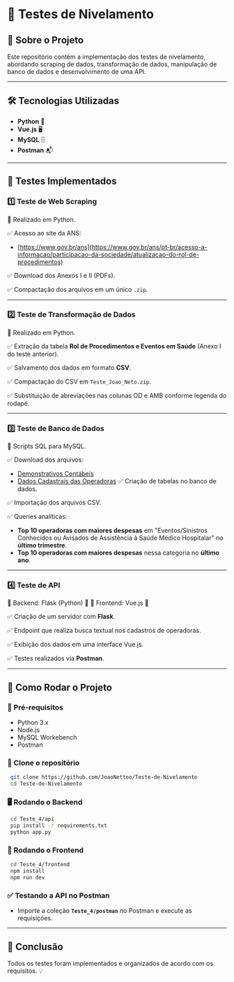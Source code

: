 # 📌 Testes de Nivelamento 

## 📖 Sobre o Projeto
Este repositório contém a implementação dos testes de nivelamento, abordando scraping de dados, transformação de dados, manipulação de banco de dados e desenvolvimento de uma API.

---

## 🛠️ Tecnologias Utilizadas
- **Python** 🐍
- **Vue.js** 🖥️
- **MySQL** 🗄️
- **Postman** 📬

---

## 📝 Testes Implementados

### 1️⃣ **Teste de Web Scraping**
🔹 Realizado em Python.

✅ Acesso ao site da ANS:
   - [https://www.gov.br/ans](https://www.gov.br/ans/pt-br/acesso-a-informacao/participacao-da-sociedade/atualizacao-do-rol-de-procedimentos)

✅ Download dos Anexos I e II (PDFs).

✅ Compactação dos arquivos em um único `.zip`.

---

### 2️⃣ **Teste de Transformação de Dados**
🔹 Realizado em Python.

✅ Extração da tabela **Rol de Procedimentos e Eventos em Saúde** (Anexo I do teste anterior).

✅ Salvamento dos dados em formato **CSV**.

✅ Compactação do CSV em `Teste_Joao_Neto.zip`.

✅ Substituição de abreviações nas colunas OD e AMB conforme legenda do rodapé.

---

### 3️⃣ **Teste de Banco de Dados**
🔹 Scripts SQL para MySQL.

✅ Download dos arquivos:
   - [Demonstrativos Contábeis](https://dadosabertos.ans.gov.br/FTP/PDA/demonstracoes_contabeis/)
   - [Dados Cadastrais das Operadoras](https://dadosabertos.ans.gov.br/FTP/PDA/operadoras_de_plano_de_saude_ativas/)
✅ Criação de tabelas no banco de dados.

✅ Importação dos arquivos CSV.

✅ Queries analíticas:
   - **Top 10 operadoras com maiores despesas** em "Eventos/Sinistros Conhecidos ou Avisados de Assistência à Saúde Médico Hospitalar" no **último trimestre**.
   - **Top 10 operadoras com maiores despesas** nessa categoria no **último ano**.

---

### 4️⃣ **Teste de API**
🔹 Backend: Flask (Python) 🐍
🔹 Frontend: Vue.js 🎨

✅ Criação de um servidor com **Flask**.

✅ Endpoint que realiza busca textual nos cadastros de operadoras.

✅ Exibição dos dados em uma interface Vue.js.

✅ Testes realizados via **Postman**.

---

## 🚀 Como Rodar o Projeto

### 🔧 Pré-requisitos
- Python 3.x
- Node.js
- MySQL Workebench
- Postman

### 📌 Clone o repositório
```sh
 git clone https://github.com/JoaoNettoo/Teste-de-Nivelamento
 cd Teste-de-Nivelamento
```

### 🖥️ Rodando o Backend
```sh
 cd Teste_4/api
 pip install -r requirements.txt
 python app.py
```

### 🎨 Rodando o Frontend
```sh
 cd Teste_4/frontend
 npm install
 npm run dev
```

### ✅ Testando a API no Postman
- Importe a coleção **`Teste_4/postman`** no Postman e execute as requisições.

---

## 📌 Conclusão
Todos os testes foram implementados e organizados de acordo com os requisitos. 💡


